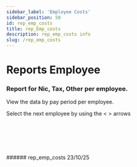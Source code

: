 ```yaml
---
sidebar_label: 'Employee Costs'
sidebar_position: 50
id: rep_emp_costs
title: rep_Emp_costs
description: rep_emp_costs info
slug: /rep_emp_costs
---
```


# Reports Employee

### Report for Nic, Tax, Other per employee.

View the data by pay period per employee.  

Select the next employee by using the < > arrows

<br/>
<br/>
<br/>
<br/>
<br/>
###### rep_emp_costs 23/10/25